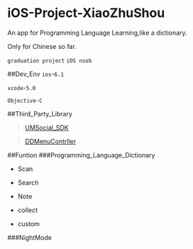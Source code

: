 # iOS-Project-XiaoZhuShou

An app for Programming Language Learning,like a dictionary.

Only for Chinese so far.

`graduation project`  `iOS noob`

##Dev_Env
`ios`-`6.1`

`xcode`-`5.0`

`Objective-C`

##Third_Party_Library
>[UMSocial_SDK](http://www.umeng.com)

>[DDMenuContrller](https://github.com/JPluto/DDMenuController)

##Funtion
###Programming_Language_Dictionary

* Scan

* Search

* Note

* collect

* custom

###NightMode
